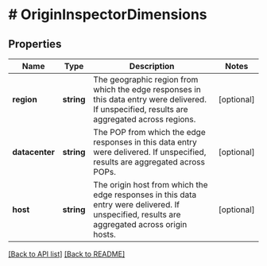 # # OriginInspectorDimensions

## Properties

Name | Type | Description | Notes
------------ | ------------- | ------------- | -------------
**region** | **string** | The geographic region from which the edge responses in this data entry were delivered. If unspecified, results are aggregated across regions. | [optional] 
**datacenter** | **string** | The POP from which the edge responses in this data entry were delivered. If unspecified, results are aggregated across POPs. | [optional] 
**host** | **string** | The origin host from which the edge responses in this data entry were delivered. If unspecified, results are aggregated across origin hosts. | [optional] 


[[Back to API list]](../../README.md#endpoints) [[Back to README]](../../README.md)
